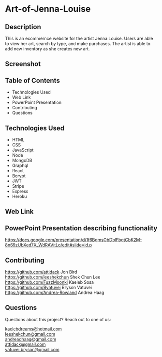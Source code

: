 # Art-of-Jenna-Louise

## Description
This is an ecommernce website for the artist Jenna Louise. Users are able to view her art, search by type, and make purchases. The artist is able to add new inventory as she creates new art.

## Screenshot

## Table of Contents
* Technologies Used
* Web Link
* PowerPoint Presentation
* Contributing
* Questions

## Technologies Used
* HTML
* CSS
* JavaScript
* Node
* MongoDB
* Graphql
* React
* Bcrypt
* JWT
* Stripe
* Express
* Heroku

## Web Link

## PowerPoint Presentation describing functionality
https://docs.google.com/presentation/d/1f6BqmsObDblFbqtCbK2M-8n69zUbXed7X_WdRAVitLo/edit#slide=id.p

## Contributing
https://github.com/attidack Jon Bird</br>
https://github.com/leeshekchun Shek Chun Lee</br>
https://github.com/FuzzMoonki Kaeleb Sosa</br>
https://github.com/Bvatuvei Bryson Vatuvei</br>
https://github.com/Andrea-Rowland Andrea Haag</br>

## Questions
Questions about this project? Reach out to one of us:

kaelebdreams@hotmail.com</br>
leeshekchun@gmail.com </br>
andreadhaag@gmail.com</br>
attidack@gmail.com </br>
vatuvei.bryson@gmail.com


